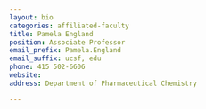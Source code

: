 ```yaml
---
layout: bio
categories: affiliated-faculty
title: Pamela England
position: Associate Professor
email_prefix: Pamela.England
email_suffix: ucsf, edu 
phone: 415 502-6606
website: 
address: Department of Pharmaceutical Chemistry

---
```


